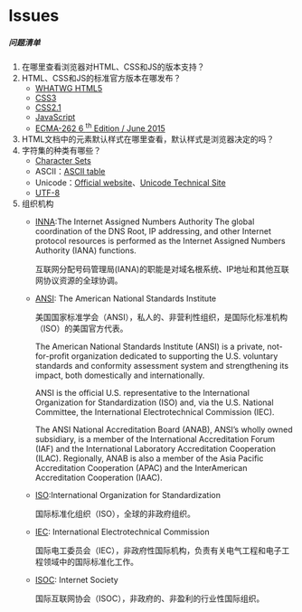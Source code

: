 # Issues

##### 问题清单
1.  在哪里查看浏览器对HTML、CSS和JS的版本支持？  
2.  HTML、CSS和JS的标准官方版本在哪发布？
    - [WHATWG HTML5](https://html.spec.whatwg.org/multipage/)
    - [CSS3](CSS3.html)
    - [CSS2.1](https://www.w3.org/TR/2011/REC-CSS2-20110607/#minitoc)
    - [JavaScript](https://developer.mozilla.org/zh-CN/docs/Web/JavaScript/Language_Resources)
    - [ECMA-262 6 <sup>th</sup> Edition / June 2015](http://www.ecma-international.org/ecma-262/6.0/#sec-object-type)  
3.  HTML文档中的元素默认样式在哪里查看，默认样式是浏览器决定的吗？  
4. 字符集的种类有哪些？
    - [Character Sets](https://www.iana.org/assignments/character-sets/character-sets.xhtml)
    - ASCII：[ASCII table](https://www.ascii-code.com/)
    - Unicode：[Official website](https://home.unicode.org/)、[Unicode Technical Site](https://unicode.org/main.html)
    - [UTF-8](https://tools.ietf.org/html/rfc3629)
5. 组织机构
    - [INNA](https://www.iana.org/):The Internet Assigned Numbers Authority 
      The global coordination of the DNS Root, IP addressing, and other Internet protocol resources is performed as the Internet Assigned Numbers Authority (IANA) functions.

      互联网分配号码管理局(IANA)的职能是对域名根系统、IP地址和其他互联网协议资源的全球协调。
  
    - [ANSI](https://www.ansi.org/): The American National Standards Institute
	
      美国国家标准学会（ANSI），私人的、非营利性组织，是国际化标准机构（ISO）的美国官方代表。
	
      The American National Standards Institute (ANSI) is a private, not-for-profit organization dedicated to supporting the U.S. voluntary standards and conformity assessment system and strengthening its impact, both domestically and internationally.

      ANSI is the official U.S. representative to the International Organization for Standardization (ISO) and, via the U.S. National Committee, the International Electrotechnical Commission (IEC).
    
      The ANSI National Accreditation Board (ANAB), ANSI’s wholly owned subsidiary, is a member of the International Accreditation Forum (IAF) and the International Laboratory Accreditation Cooperation (ILAC). Regionally, ANAB is also a member of the Asia Pacific Accreditation Cooperation (APAC) and the InterAmerican Accreditation Cooperation (IAAC).
    
    - [ISO](https://www.iso.org/):International Organization for Standardization
    
      国际标准化组织（ISO），全球的非政府组织。
    
    - [IEC](https://www.iec.ch/): International Electrotechnical Commission
    
      国际电工委员会（IEC），非政府性国际机构，负责有关电气工程和电子工程领域中的国际标准化工作。
    
    - [ISOC](https://www.internetsociety.org/): Internet Society
    
      国际互联网协会（ISOC），非政府的、非盈利的行业性国际组织。
